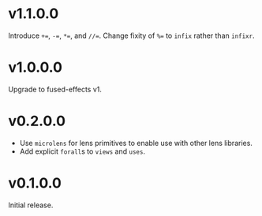 # v1.1.0.0

Introduce `+=`, `-=`, `*=`, and `//=`.
Change fixity of `%=` to `infix` rather than `infixr`.

# v1.0.0.0

Upgrade to fused-effects v1.

# v0.2.0.0

* Use `microlens` for lens primitives to enable use with other lens libraries.
* Add explicit `forall`s to `views` and `uses`.

# v0.1.0.0

Initial release.
